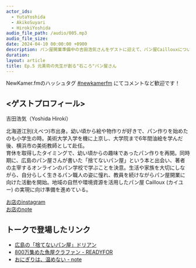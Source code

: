 ```yaml
---
actor_ids:
  - YutaYoshida
  - AkikoSuyari
  - HirokiYoshida
audio_file_path: /audio/005.mp3
audio_file_size:
date: 2024-04-10 00:00:00 +0900
description: パン屋開業準備中の吉田浩気さんをゲストに迎えて、パン屋Caillouxについて、パン作り, 屋号背景, 美術/デザインとゆらぎ, 北鎌倉台商店街, 地域とモノづくり, キャリア についてお話しました。
duration: 
layout: article
title: Ep.5 元美術の先生が創る"石ころ"パン屋さん
---
```


NewKamer.fmのハッシュタグ [#newkamerfm](https://twitter.com/search?q=%23newkamerfm&src=typed_query&f=live) にてコメントなど歓迎です！  

## <ゲストプロフィール>  

吉田浩気（Yoshida Hiroki）  

北海道江別(えべつ)市出身。幼い頃から絵や物作りが好きで、パン作りを始めたのも小学生の時。美術大学入学を機に上京し、大学院まで6年間油絵を学んだ後、横浜市の美術教師として赴任。  
育休を取得したタイミングで、幼い頃からの趣味であったパン作りを再開。同時期に、広島のパン屋さんが書いた「捨てないパン屋」という本と出会い、著者の主宰するオンラインのパン学校で学ぶことを決意。生活や家族を大切にしながら、自分らしく生きるパン職人の姿に憧れ、教員を続けながらパン屋開業に向けた活動を開始。地域の自然や環境資源を活用したパン屋 Cailloux (カイユー) の実現に向け準備を進めている。

[お店のinstagram](https://www.instagram.com/pain_cailloux/)  
[お店のnote](https://note.com/pain_cailloux)

## トークで登場したリンク
- [広島の「捨てないパン屋」ドリアン](https://derien.jp/)
- [800万集めた魚屋クラファン - READYFOR](https://readyfor.jp/projects/kamakura-sakanaya)
- [おにぎりは、温めない - note](https://note.com/pain_cailloux/n/n66c3ddf5da7f)